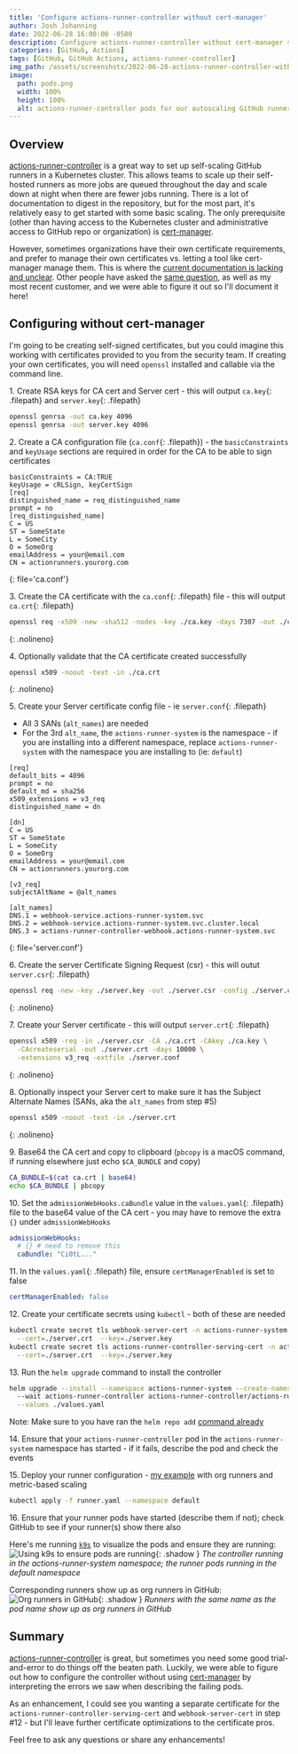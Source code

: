 ```yaml
---
title: 'Configure actions-runner-controller without cert-manager'
author: Josh Johanning
date: 2022-06-28 16:00:00 -0500
description: Configure actions-runner-controller without cert-manager so that you can use self-signed or self-managed certificates to scale your GitHub runners
categories: [GitHub, Actions]
tags: [GitHub, GitHub Actions, actions-runner-controller]
img_path: /assets/screenshots/2022-06-28-actions-runner-controller-without-cert-manager
image:
  path: pods.png
  width: 100%
  height: 100%
  alt: actions-runner-controller pods for our autoscaling GitHub runners
---
```


## Overview

[actions-runner-controller](https://github.com/actions-runner-controller/actions-runner-controller) is a great way to set up self-scaling GitHub runners in a Kubernetes cluster. This allows teams to scale up their self-hosted runners as more jobs are queued throughout the day and scale down at night when there are fewer jobs running. There is a lot of documentation to digest in the repository, but for the most part, it's relatively easy to get started with some basic scaling. The only prerequisite (other than having access to the Kubernetes cluster and administrative access to GitHub repo or organization) is [cert-manager](https://cert-manager.io/docs/). 

However, sometimes organizations have their own certificate requirements, and prefer to manage their own certificates vs. letting a tool like cert-manager manage them. This is where the [current documentation is lacking and unclear](https://github.com/actions-runner-controller/actions-runner-controller#using-without-cert-manager). Other people have asked the [same question](https://github.com/actions-runner-controller/actions-runner-controller/issues?q=is%3Aissue+in%3Atitle+without+cert-manager+), as well as my most recent customer, and we were able to figure it out so I'll document it here!

## Configuring without cert-manager

I'm going to be creating self-signed certificates, but you could imagine this working with certificates provided to you from the security team. If creating your own certificates, you will need `openssl` installed and callable via the command line.

1\. Create RSA keys for CA cert and Server cert - this will output `ca.key`{: .filepath} and `server.key`{: .filepath}

```bash
openssl genrsa -out ca.key 4096
openssl genrsa -out server.key 4096
```

2\. Create a CA configuration file (`ca.conf`{: .filepath}) - the `basicConstraints` and `keyUsage` sections are required in order for the CA to be able to sign certificates

```config
basicConstraints = CA:TRUE
keyUsage = cRLSign, keyCertSign
[req]
distinguished_name = req_distinguished_name
prompt = no
[req_distinguished_name]
C = US
ST = SomeState
L = SomeCity
O = SomeOrg
emailAddress = your@email.com
CN = actionrunners.yourorg.com
```
{: file='ca.conf'}

3\. Create the CA certificate with the `ca.conf`{: .filepath} file - this will output `ca.crt`{: .filepath}

```bash
openssl req -x509 -new -sha512 -nodes -key ./ca.key -days 7307 -out ./ca.crt -config ./ca.conf
```
{: .nolineno}

4\. Optionally validate that the CA certificate created successfully

```bash
openssl x509 -noout -text -in ./ca.crt
```
{: .nolineno}

5\. Create your Server certificate config file - ie `server.conf`{: .filepath}

- All 3 SANs (`alt_names`) are needed
- For the 3rd `alt_name`, the `actions-runner-system` is the namespace - if you are installing into a different namespace, replace `actions-runner-system` with the namespace you are installing to (ie: `default`)

```text
[req]
default_bits = 4096
prompt = no
default_md = sha256
x509_extensions = v3_req
distinguished_name = dn

[dn]
C = US
ST = SomeState
L = SomeCity
O = SomeOrg
emailAddress = your@email.com
CN = actionrunners.yourorg.com

[v3_req]
subjectAltName = @alt_names

[alt_names]
DNS.1 = webhook-service.actions-runner-system.svc
DNS.2 = webhook-service.actions-runner-system.svc.cluster.local
DNS.3 = actions-runner-controller-webhook.actions-runner-system.svc
```
{: file='server.conf'}

6\. Create the server Certificate Signing Request (csr) - this will outut `server.csr`{: .filepath}

```bash
openssl req -new -key ./server.key -out ./server.csr -config ./server.conf
```
{: .nolineno}

7\. Create your Server certificate - this will output `server.crt`{: .filepath}

```bash
openssl x509 -req -in ./server.csr -CA ./ca.crt -CAkey ./ca.key \
  -CAcreateserial -out ./server.crt -days 10000 \
  -extensions v3_req -extfile ./server.conf
```
{: .nolineno}

8\. Optionally inspect your Server cert to make sure it has the Subject Alternate Names (SANs, aka the `alt_names` from step #5)

```bash
openssl x509 -noout -text -in ./server.crt
```
{: .nolineno}

9\. Base64 the CA cert and copy to clipboard (`pbcopy` is a macOS command, if running elsewhere just echo `$CA_BUNDLE` and copy)

```bash
CA_BUNDLE=$(cat ca.crt | base64)
echo $CA_BUNDLE | pbcopy
```

10\. Set the `admissionWebHooks.caBundle` value in the `values.yaml`{: .filepath} file to the base64 value of the CA cert - you may have to remove the extra `{}` under `admissionWebHooks`

```yaml
admissionWebHooks:
  # {} # need to remove this
  caBundle: "Ci0tL..."
```

11\. In the `values.yaml`{: .filepath} file, ensure `certManagerEnabled` is set to false

```yaml
certManagerEnabled: false
```

12\. Create your certificate secrets using `kubectl` - both of these are needed

```bash
kubectl create secret tls webhook-server-cert -n actions-runner-system \
  --cert=./server.crt  --key=./server.key
kubectl create secret tls actions-runner-controller-serving-cert -n actions-runner-system \
  --cert=./server.crt  --key=./server.key
```

13\. Run the `helm upgrade` command to install the controller

```bash
helm upgrade --install --namespace actions-runner-system --create-namespace \ 
  --wait actions-runner-controller actions-runner-controller/actions-runner-controller \
  --values ./values.yaml
```

Note: Make sure to you have ran the `helm repo add` [command already](https://github.com/actions-runner-controller/actions-runner-controller#installation)

14\. Ensure that your `actions-runner-controller` pod in the `actions-runner-system` namespace has started - if it fails, describe the pod and check the events

15\. Deploy your runner configuration - [my example](https://gist.github.com/joshjohanning/4c4ccd3998d81552be940b07649d609a) with org runners and metric-based scaling

```bash
kubectl apply -f runner.yaml --namespace default
```

16\. Ensure that your runner pods have started (describe them if not); check GitHub to see if your runner(s) show there also

Here's me running [`k9s`](https://k9scli.io/) to visualize the pods and ensure they are running:
![Using k9s to ensure pods are running](pods.png){: .shadow }
_The controller running in the actions-runner-system namespace; the runner pods running in the default namespace_

Corresponding runners show up as org runners in GitHub:
![Org runners in GitHub](runners.png){: .shadow }
_Runners with the same name as the pod name show up as org runners in GitHub_

## Summary

[actions-runner-controller](https://github.com/actions-runner-controller/actions-runner-controller) is great, but sometimes you need some good trial-and-error to do things off the beaten path. Luckily, we were able to figure out how to configure the controller without using [cert-manager](https://cert-manager.io/docs/) by interpreting the errors we saw when describing the failing pods.

As an enhancement, I could see you wanting a separate certificate for the `actions-runner-controller-serving-cert` and `webhook-server-cert` in step #12 - but I'll leave further certificate optimizations to the certificate pros.

Feel free to ask any questions or share any enhancements!
